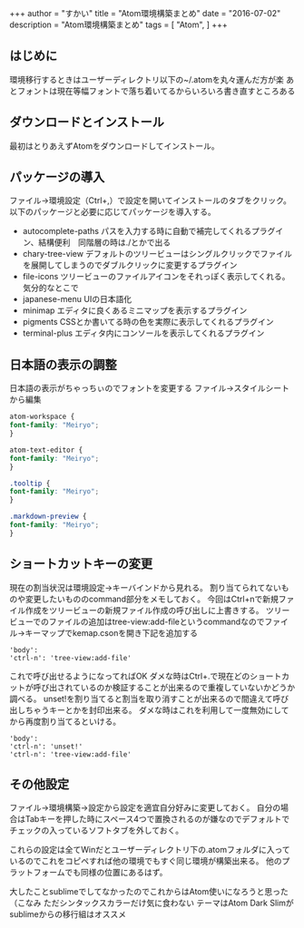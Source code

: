 +++
author = "すかい"
title = "Atom環境構築まとめ"
date = "2016-07-02"
description = "Atom環境構築まとめ"
tags = [
    "Atom",
]
+++

## はじめに

環境移行するときはユーザーディレクトリ以下の~/.atomを丸々運んだ方が楽
あとフォントは現在等幅フォントで落ち着いてるからいろいろ書き直すところある

## ダウンロードとインストール

最初はとりあえずAtomをダウンロードしてインストール。

## パッケージの導入

ファイル→環境設定（Ctrl+,）で設定を開いてインストールのタブをクリック。
以下のパッケージと必要に応じてパッケージを導入する。

- autocomplete-paths
  パスを入力する時に自動で補完してくれるプラグイン、結構便利　同階層の時は./とかで出る
- chary-tree-view
  デフォルトのツリービューはシングルクリックでファイルを展開してしまうのでダブルクリックに変更するプラグイン
- file-icons
  ツリービューのファイルアイコンをそれっぽく表示してくれる。気分的なとこで
- japanese-menu
  UIの日本語化
- minimap
  エディタに良くあるミニマップを表示するプラグイン
- pigments
  CSSとか書いてる時の色を実際に表示してくれるプラグイン
- terminal-plus
  エディタ内にコンソールを表示してくれるプラグイン

## 日本語の表示の調整
日本語の表示がちゃっちぃのでフォントを変更する
ファイル→スタイルシートから編集

```css
atom-workspace {
font-family: "Meiryo";
}

atom-text-editor {
font-family: "Meiryo";
}

.tooltip {
font-family: "Meiryo";
}

.markdown-preview {
font-family: "Meiryo";
}
```

## ショートカットキーの変更
現在の割当状況は環境設定→キーバインドから見れる。
割り当てられてないものや変更したいもののcommand部分をメモしておく。
今回はCtrl+nで新規ファイル作成をツリービューの新規ファイル作成の呼び出しに上書きする。
ツリービューでのファイルの追加はtree-view:add-fileというcommandなのでファイル→キーマップでkemap.csonを開き下記を追加する

```
'body':
'ctrl-n': 'tree-view:add-file'
```

これで呼び出せるようになってればOK
ダメな時はCtrl+.で現在どのショートカットが呼び出されているのか検証することが出来るので重複していないかどうか調べる。
unset!を割り当てると割当を取り消すことが出来るので間違えて呼び出しちゃうキーとかを封印出来る。
ダメな時はこれを利用して一度無効にしてから再度割り当てるといける。

```
'body':
'ctrl-n': 'unset!'
'ctrl-n': 'tree-view:add-file'
```

## その他設定
ファイル→環境構築→設定から設定を適宜自分好みに変更しておく。
自分の場合はTabキーを押した時にスペース4つで置換されるのが嫌なのでデフォルトでチェックの入っているソフトタブを外しておく。

これらの設定は全てWinだとユーザーディレクトリ下の.atomフォルダに入っているのでこれをコピペすれば他の環境でもすぐ同じ環境が構築出来る。
他のプラットフォームでも同様の位置にあるはず。

大したことsublimeでしてなかったのでこれからはAtom使いになろうと思った（こなみ
ただシンタックスカラーだけ気に食わない
テーマはAtom Dark Slimがsublimeからの移行組はオススメ
